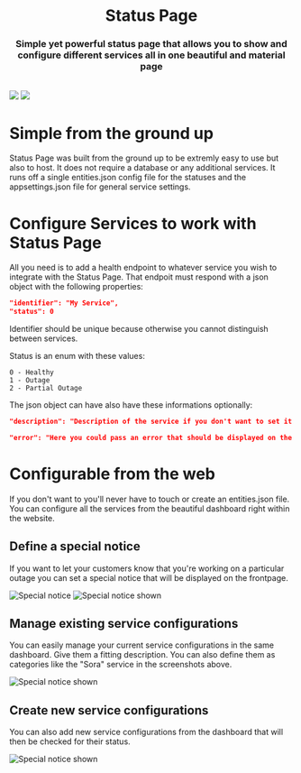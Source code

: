 <p align="center">
    <h1 align="center">Status Page</h1>
    <h3 align="center">Simple yet powerful status page that allows you to show and configure 
    different services all in one beautiful and material page</h3>
    <br>
    <img src="https://cdn.argonaut.pw/file/5fc23499-025f-4626-a00e-128182c6636c.png" />
    <img src="https://cdn.argonaut.pw/file/e42eac8a-1013-40f2-a53d-7613df58fc28.png" />
</p>

# Simple from the ground up
Status Page was built from the ground up to be extremly easy to use but also to host. It does not require a database or any additional services. It runs off a single entities.json config file for the statuses and the appsettings.json file for general service settings. 

# Configure Services to work with Status Page
All you need is to add a health endpoint to whatever service you wish to integrate with the Status Page.
That endpoit must respond with a json object with the following properties: 
```json
"identifier": "My Service",
"status": 0
```
Identifier should be unique because otherwise you cannot distinguish between services.

Status is an enum with these values: 
```
0 - Healthy
1 - Outage
2 - Partial Outage
```

The json object can have also have these informations optionally: 
```json
"description": "Description of the service if you don't want to set it in the frontend or json file",

"error": "Here you could pass an error that should be displayed on the frontend. Keep in mind that this error is visible by all users thus you shoulnd't add stacktraces here" 
```

# Configurable from the web
If you don't want to you'll never have to touch or create an entities.json file. You can configure all the services from the beautiful dashboard right within the website.

## Define a special notice
If you want to let your customers know that you're working on a particular outage you can set a special notice that will be displayed on the frontpage.

![Special notice](https://cdn.argonaut.pw/file/8ca7582a-6d56-4e56-9082-34f608c1f434.png)
![Special notice shown](https://cdn.argonaut.pw/file/33976342-447a-42be-af69-c724f7a336e7.png)

## Manage existing service configurations
You can easily manage your current service configurations in the same dashboard. Give them a fitting description. You can also define them as categories like the "Sora" service in the screenshots above.

![Special notice shown](https://cdn.argonaut.pw/file/8edd846c-792d-4766-a979-b67b1506ba39.png)

## Create new service configurations
You can also add new service configurations from the dashboard that will then be checked for their status.

![Special notice shown](https://cdn.argonaut.pw/file/8e166406-2be7-42ea-ae75-8d488fa0fc53.png)